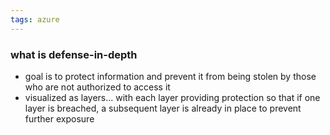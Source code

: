 ```yaml
---
tags: azure
---
```


### what is defense-in-depth
- goal is to protect information and prevent it from being stolen by those who are not authorized to access it
- visualized as layers... with each layer providing protection so that if one layer is breached, a subsequent layer is already in place to prevent further exposure
